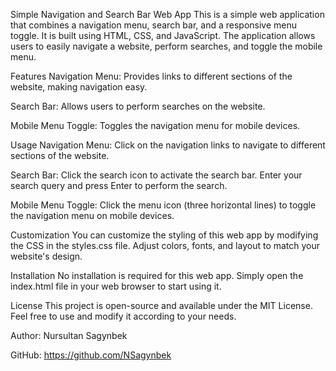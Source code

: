 Simple Navigation and Search Bar Web App
This is a simple web application that combines a navigation menu, search bar, and a responsive menu toggle. It is built using HTML, CSS, and JavaScript. The application allows users to easily navigate a website, perform searches, and toggle the mobile menu.

Features
Navigation Menu: Provides links to different sections of the website, making navigation easy.

Search Bar: Allows users to perform searches on the website.

Mobile Menu Toggle: Toggles the navigation menu for mobile devices.

Usage
Navigation Menu: Click on the navigation links to navigate to different sections of the website.

Search Bar: Click the search icon to activate the search bar. Enter your search query and press Enter to perform the search.

Mobile Menu Toggle: Click the menu icon (three horizontal lines) to toggle the navigation menu on mobile devices.

Customization
You can customize the styling of this web app by modifying the CSS in the styles.css file. Adjust colors, fonts, and layout to match your website's design.

Installation
No installation is required for this web app. Simply open the index.html file in your web browser to start using it.

License
This project is open-source and available under the MIT License. Feel free to use and modify it according to your needs.

Author: Nursultan Sagynbek

GitHub: https://github.com/NSagynbek

